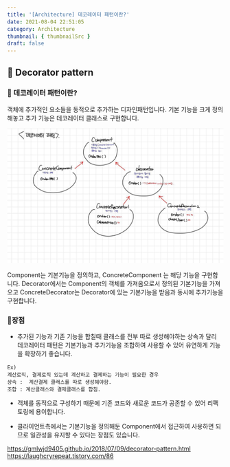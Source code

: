 ```yaml
---
title: '[Architecture] 데코레이터 패턴이란?'
date: 2021-08-04 22:51:05
category: Architecture
thumbnail: { thumbnailSrc }
draft: false
---
```


## 🌟 Decorator pattern

### 🎯 데코레이터 패턴이란?
객체에 추가적인 요소들을 동적으로 추가하는 디자인패턴입니다.
기본 기능을 크게 정의해놓고 추가 기능은 데코레이터 클래스로 구현합니다.

![img](../../assets/images/0804-til.JPG)

Component는 기본기능을 정의하고, ConcreteComponent 는 해당 기능을 구현합니다.
Decorator에서는 Component의 객체를 가져옴으로서 정의된 기본기능을 가져오고
ConcreteDecorator는 Decorator에 있는 기본기능을 받음과 동시에 추가기능을 구현합니다.

### 🎯장점

- 추가된 기능과 기존 기능을 합칠때 클래스를 전부 따로 생성해야하는 상속과 달리
데코레이터 패턴은  기본기능과 추가기능을 조합하여 사용할 수 있어 유연하게 기능을 확장하기 좋습니다.
```
Ex) 
계산로직, 결제로직 있는데 계산하고 결제하는 기능이 필요한 경우
상속 :  계산결제 클래스를 따로 생성해야함.
조합 : 계산클래스와 결제클래스를 합침.
```

- 객체를 동적으로 구성하기 때문에 기존 코드와 새로운 코드가 공존할 수 있어 리팩토링에 용이합니다.


-  클라이언트측에서는 기본기능을 정의해둔 Component에서 접근하여 사용하면 되므로 일관성을 유지할 수 있다는 장점도 있습니다. 



https://gmlwjd9405.github.io/2018/07/09/decorator-pattern.html
https://laughcryrepeat.tistory.com/86
